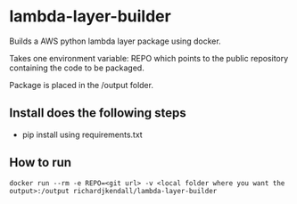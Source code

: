 # lambda-layer-builder

Builds a AWS python lambda layer package using docker.

Takes one environment variable: REPO which points to the public repository containing the code to be packaged.

Package is placed in the /output folder.

## Install does the following steps

* pip install using requirements.txt

## How to run

```
docker run --rm -e REPO=<git url> -v <local folder where you want the output>:/output richardjkendall/lambda-layer-builder
```
